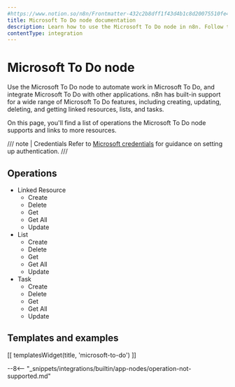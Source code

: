 ```yaml
---
#https://www.notion.so/n8n/Frontmatter-432c2b8dff1f43d4b1c8d20075510fe4
title: Microsoft To Do node documentation
description: Learn how to use the Microsoft To Do node in n8n. Follow technical documentation to integrate Microsoft To Do node into your workflows.
contentType: integration
---
```


# Microsoft To Do node

Use the Microsoft To Do node to automate work in Microsoft To Do, and integrate Microsoft To Do with other applications. n8n has built-in support for a wide range of Microsoft To Do features, including creating, updating, deleting, and getting linked resources, lists, and tasks. 

On this page, you'll find a list of operations the Microsoft To Do node supports and links to more resources.

/// note | Credentials
Refer to [Microsoft credentials](/integrations/builtin/credentials/microsoft/) for guidance on setting up authentication.
///

## Operations

* Linked Resource
    * Create
    * Delete
    * Get
    * Get All
    * Update
* List
    * Create
    * Delete
    * Get
    * Get All
    * Update
* Task
    * Create
    * Delete
    * Get
    * Get All
    * Update

## Templates and examples

<!-- see https://www.notion.so/n8n/Pull-in-templates-for-the-integrations-pages-37c716837b804d30a33b47475f6e3780 -->
[[ templatesWidget(title, 'microsoft-to-do') ]]

--8<-- "_snippets/integrations/builtin/app-nodes/operation-not-supported.md"
